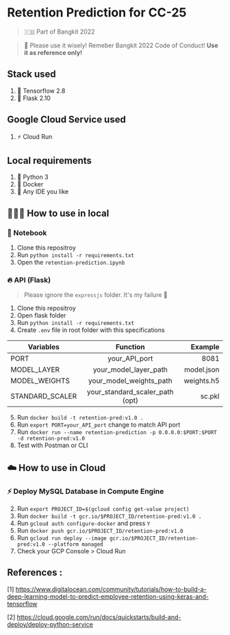 # Retention Prediction for CC-25
> 🇮🇩 Part of Bangkit 2022

> 🛑 Please use it wisely! Remeber Bangkit 2022 Code of Conduct!
**Use it as reference only!**

## Stack used
1. 🤖 Tensorflow 2.8
2. 🍾 Flask 2.10

## Google Cloud Service used
1. ⚡️ Cloud Run

## Local requirements
1. 🐍 Python 3
2. 🐳 Docker
3. 🚦 Any IDE you like

## 👨🏽‍💻 How to use in local
### 📒 Notebook
1. Clone this repositroy
2. Run `python install -r requirements.txt`
3. Open the `retention-prediction.ipynb`

### 🔥 API (Flask)
> Please ignore the `expressjs` folder. It's my failure 🥲
1. Clone this repositroy
2. Open flask folder
3. Run `python install -r requirements.txt`
4. Create `.env` file in root folder with this specifications

| Variables             | Function                          | Example       |
| --------------------- |:--------------------------------: | -------------:|
| PORT                  | your_API_port                     | 8081          |
| MODEL_LAYER           | your_model_layer_path             | model.json    |
| MODEL_WEIGHTS         | your_model_weights_path           | weights.h5    |
| STANDARD_SCALER       | your_standard_scaler_path (opt)   | sc.pkl        |

5. Run `docker build -t retention-pred:v1.0 .`
4. Run `export PORT=your_API_port` change to match API port
4. Run `docker run --name retention-prediction -p 0.0.0.0:$PORT:$PORT -d retention-pred:v1.0`
5. Test with Postman or CLI

## ☁️ How to use in Cloud
### ⚡️ Deploy MySQL Database in Compute Engine
2. Run `export PROJECT_ID=$(gcloud config get-value project)`
3. Run `docker build -t gcr.io/$PROJECT_ID/retention-pred:v1.0 .`
4. Run `gcloud auth configure-docker` and press `Y`
5. Run `docker push gcr.io/$PROJECT_ID/retention-pred:v1.0`
6. Run `gcloud run deploy --image gcr.io/$PROJECT_ID/retention-pred:v1.0 --platform managed`
7. Check your GCP Console > Cloud Run

## References : 

[1] https://www.digitalocean.com/community/tutorials/how-to-build-a-deep-learning-model-to-predict-employee-retention-using-keras-and-tensorflow

[2] https://cloud.google.com/run/docs/quickstarts/build-and-deploy/deploy-python-service